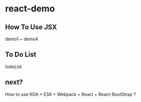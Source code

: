 # react-demo

## How To Use JSX
demo1 ~ demo4

## To Do List
todoList

## next?
How to use KOA + ES6 + Webpack + React + React-BootStrap ?

